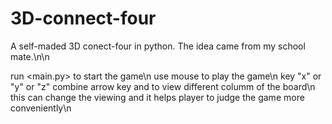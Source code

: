 # 3D-connect-four
A self-maded 3D conect-four in python. The idea came from my school mate.\n\n

run <main.py> to start the game\n
use mouse to play the game\n
key "x" or "y" or "z" combine arrow key <RIGHT> and <LEFT> to view different columm of the board\n
this can change the viewing and it helps player to judge the game more conveniently\n
